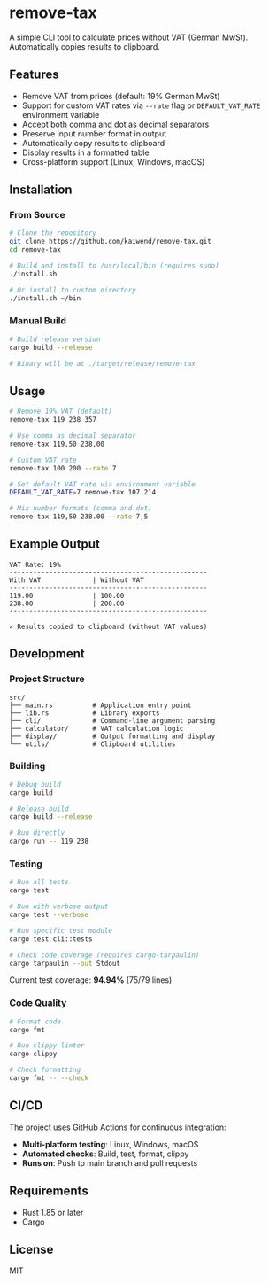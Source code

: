 # remove-tax

A simple CLI tool to calculate prices without VAT (German MwSt). Automatically copies results to clipboard.

## Features

- Remove VAT from prices (default: 19% German MwSt)
- Support for custom VAT rates via `--rate` flag or `DEFAULT_VAT_RATE` environment variable
- Accept both comma and dot as decimal separators
- Preserve input number format in output
- Automatically copy results to clipboard
- Display results in a formatted table
- Cross-platform support (Linux, Windows, macOS)

## Installation

### From Source

```bash
# Clone the repository
git clone https://github.com/kaiwend/remove-tax.git
cd remove-tax

# Build and install to /usr/local/bin (requires sudo)
./install.sh

# Or install to custom directory
./install.sh ~/bin
```

### Manual Build

```bash
# Build release version
cargo build --release

# Binary will be at ./target/release/remove-tax
```

## Usage

```bash
# Remove 19% VAT (default)
remove-tax 119 238 357

# Use comma as decimal separator
remove-tax 119,50 238,00

# Custom VAT rate
remove-tax 100 200 --rate 7

# Set default VAT rate via environment variable
DEFAULT_VAT_RATE=7 remove-tax 107 214

# Mix number formats (comma and dot)
remove-tax 119,50 238.00 --rate 7,5
```

## Example Output

```
VAT Rate: 19%
--------------------------------------------------
With VAT             | Without VAT         
--------------------------------------------------
119.00               | 100.00              
238.00               | 200.00              
--------------------------------------------------

✓ Results copied to clipboard (without VAT values)
```

## Development

### Project Structure

```
src/
├── main.rs          # Application entry point
├── lib.rs           # Library exports
├── cli/             # Command-line argument parsing
├── calculator/      # VAT calculation logic
├── display/         # Output formatting and display
└── utils/           # Clipboard utilities
```

### Building

```bash
# Debug build
cargo build

# Release build
cargo build --release

# Run directly
cargo run -- 119 238
```

### Testing

```bash
# Run all tests
cargo test

# Run with verbose output
cargo test --verbose

# Run specific test module
cargo test cli::tests

# Check code coverage (requires cargo-tarpaulin)
cargo tarpaulin --out Stdout
```

Current test coverage: **94.94%** (75/79 lines)

### Code Quality

```bash
# Format code
cargo fmt

# Run clippy linter
cargo clippy

# Check formatting
cargo fmt -- --check
```

## CI/CD

The project uses GitHub Actions for continuous integration:

- **Multi-platform testing**: Linux, Windows, macOS
- **Automated checks**: Build, test, format, clippy
- **Runs on**: Push to main branch and pull requests

## Requirements

- Rust 1.85 or later
- Cargo

## License

MIT
